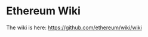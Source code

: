 # Ethereum Wiki

The wiki is here: <a href="https://github.com/ethereum/wiki/wiki">https://github.com/ethereum/wiki/wiki</a>
